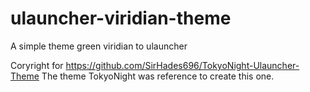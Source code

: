 # ulauncher-viridian-theme
A simple theme green viridian to ulauncher


Coryright for https://github.com/SirHades696/TokyoNight-Ulauncher-Theme
The theme TokyoNight was reference to create this one.
